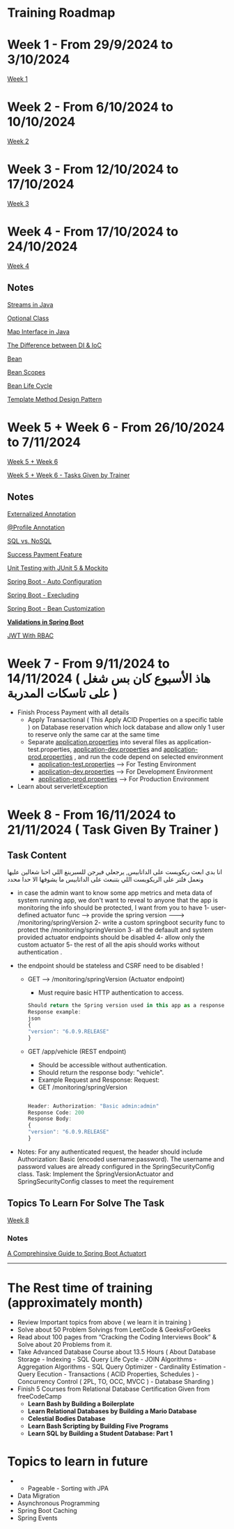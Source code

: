 # Training Roadmap

# Week 1 - From 29/9/2024 to 3/10/2024

[Week 1](Training%20Roadmap%20122f1472fabd80ad8769cfcfd7b068e1/Week%201%20143f1472fabd805baa58ea73bf4aee93.csv)

# Week 2 - From 6/10/2024 to 10/10/2024

[Week 2 ](Training%20Roadmap%20122f1472fabd80ad8769cfcfd7b068e1/Week%202%20143f1472fabd815ea56ed006c4fe6c16.csv)

# Week 3 - From 12/10/2024 to 17/10/2024

[Week 3](Training%20Roadmap%20122f1472fabd80ad8769cfcfd7b068e1/Week%203%20143f1472fabd8158b39dc0f698b8aa8a.csv)

# Week 4 - From 17/10/2024 to 24/10/2024

[Week 4](Training%20Roadmap%20122f1472fabd80ad8769cfcfd7b068e1/Week%204%20122f1472fabd8049bc49dfc6a76aecc1.csv)

## Notes

[Streams in Java](Training%20Roadmap%20122f1472fabd80ad8769cfcfd7b068e1/Streams%20in%20Java%20122f1472fabd800f9e37d09339b50bbc.md)

[Optional Class](Training%20Roadmap%20122f1472fabd80ad8769cfcfd7b068e1/Optional%20Class%20123f1472fabd808cbdd6feed511bdf82.md)

[Map Interface in Java](Training%20Roadmap%20122f1472fabd80ad8769cfcfd7b068e1/Map%20Interface%20in%20Java%20124f1472fabd80659141c8a9fbdb83ea.md)

[The Difference between DI & IoC](Training%20Roadmap%20122f1472fabd80ad8769cfcfd7b068e1/The%20Difference%20between%20DI%20&%20IoC%20124f1472fabd808b8cbbc1c27a7c4b4b.md)

[Bean](Training%20Roadmap%20122f1472fabd80ad8769cfcfd7b068e1/Bean%20126f1472fabd800fb633f85956d70254.md)

[Bean Scopes](Training%20Roadmap%20122f1472fabd80ad8769cfcfd7b068e1/Bean%20Scopes%20124f1472fabd80d4af65eb85225b5fed.md)

[Bean Life Cycle](Training%20Roadmap%20122f1472fabd80ad8769cfcfd7b068e1/Bean%20Life%20Cycle%20126f1472fabd8099b59ff2cd001b27db.md)

[Template Method Design Pattern](Training%20Roadmap%20122f1472fabd80ad8769cfcfd7b068e1/Template%20Method%20Design%20Pattern%20127f1472fabd805a940ed3c7e2c73867.md)

# Week 5 + Week 6 - From 26/10/2024 to 7/11/2024

[Week 5 + Week 6](Training%20Roadmap%20122f1472fabd80ad8769cfcfd7b068e1/Week%205%20+%20Week%206%20126f1472fabd81c4beccf991893af6c6.csv)

[Week 5 + Week 6 - Tasks Given by Trainer ](Training%20Roadmap%20122f1472fabd80ad8769cfcfd7b068e1/Week%205%20+%20Week%206%20-%20Tasks%20Given%20by%20Trainer%20130f1472fabd8063902aeb2c4258cef6.csv)

## Notes

[Externalized Annotation ](Training%20Roadmap%20122f1472fabd80ad8769cfcfd7b068e1/Externalized%20Annotation%2012cf1472fabd807e8184d388e767045a.md)

[@Profile Annotation](Training%20Roadmap%20122f1472fabd80ad8769cfcfd7b068e1/@Profile%20Annotation%2012cf1472fabd802dbb77f92299596255.md)

[SQL vs. NoSQL](Training%20Roadmap%20122f1472fabd80ad8769cfcfd7b068e1/SQL%20vs%20NoSQL%20130f1472fabd80699a2be27954a9c83f.md)

[Success Payment Feature](Training%20Roadmap%20122f1472fabd80ad8769cfcfd7b068e1/Success%20Payment%20Feature%20130f1472fabd8053859bd7848a73ca3c.md)

[Unit Testing with JUnit 5 & Mockito](Training%20Roadmap%20122f1472fabd80ad8769cfcfd7b068e1/Unit%20Testing%20with%20JUnit%205%20&%20Mockito%20131f1472fabd80b2bb35f2240544c5d3.md)

[Spring Boot - Auto Configuration](Training%20Roadmap%20122f1472fabd80ad8769cfcfd7b068e1/Spring%20Boot%20-%20Auto%20Configuration%20132f1472fabd8002b6d1f5d5d9d829a6.md)

[Spring Boot - Execluding](Training%20Roadmap%20122f1472fabd80ad8769cfcfd7b068e1/Spring%20Boot%20-%20Execluding%20132f1472fabd809283e1e71abd858d58.md)

[Spring Boot - Bean Customization](Training%20Roadmap%20122f1472fabd80ad8769cfcfd7b068e1/Spring%20Boot%20-%20Bean%20Customization%20133f1472fabd808a9659c8be82b3a1f7.md)

[**Validations in Spring Boot**](Training%20Roadmap%20122f1472fabd80ad8769cfcfd7b068e1/Validations%20in%20Spring%20Boot%20133f1472fabd80ceab97e5f16ff60c42.md)

[JWT With RBAC ](Training%20Roadmap%20122f1472fabd80ad8769cfcfd7b068e1/JWT%20With%20RBAC%20135f1472fabd80f99611ca2eb0248117.md)

# Week 7 - From 9/11/2024 to 14/11/2024 ( هاذ الأسبوع كان بس شغل على تاسكات المدربة )

- Finish Process Payment with all details
    - Apply Transactional ( This Apply ACID Properties on a specific table ) on Database reservation which lock database and allow only 1 user to reserve only the same car at the same time
    - Separate [application.properties](http://application.properties) into several files as application-test.properties, [application-dev.properties](http://application-dev.properties) and [application-prod.properties](http://application-prod.properties) , and run the code depend on selected environment
        - [application-test.properties](http://application-test.properties) —> For Testing Environment
        - [application-dev.properties](http://application-dev.properties) —> For Development Environment
        - [application-prod.properties](http://application-prod.properties) —> For Production Environment
- Learn about serverletException

# Week 8 - From 16/11/2024 to 21/11/2024 ( Task Given By Trainer )

## Task Content

انا بدي ابعث ريكويست على الداتابيس, يرجعلي فيرجن للسبرينغ اللي احنا شغالين عليها ونعمل فلتر على الريكويست اللي بتنبعث على الداتابيس ما يشوفها الا حدا محدد 

- in case the admin want to know some app metrics and meta data of system running app, we don't want to reveal to anyone that the app is monitoring the info should be protected,  I want from you to have 1- user-defined actuator func --> provide the spring version ---> /monitoring/springVersion 2- write a custom springboot security func to protect the /monitoring/springVersion 3- all the defaault and system provided actuator endpoints should be disabled 4- allow only the custom actuator 5- the rest of all the apis should works without authentication  .
- the endpoint should be stateless and CSRF need to be disabled !
    - GET --> /monitoring/springVersion (Actuator endpoint)
        - Must require basic HTTP authentication to access.
        
        ```jsx
        Should return the Spring version used in this app as a response string.
        Response example:
        json
        {
        "version": "6.0.9.RELEASE"
        }
        ```
        
    - GET /app/vehicle (REST endpoint)
        - Should be accessible without authentication.
        - Should return the response body: "vehicle".
        - Example Request and Response:
        Request:
        - GET /monitoring/springVersion
        
        ```jsx
        
        Header: Authorization: "Basic admin:admin"
        Response Code: 200
        Response Body:
        {
        "version": "6.0.9.RELEASE"
        }
        ```
        
- Notes:
For any authenticated request, the header should include Authorization: Basic (encoded username:password). The username and password values are already configured in the SpringSecurityConfig class.
Task:
Implement the SpringVersionActuator and SpringSecurityConfig classes to meet the requirement

## Topics To Learn For Solve The Task

[Week 8](Training%20Roadmap%20122f1472fabd80ad8769cfcfd7b068e1/Week%208%20126f1472fabd8186a9cde1986eb3a895.csv)

### Notes

[A Comprehinsive Guide to Spring Boot Actuatort](Training%20Roadmap%20122f1472fabd80ad8769cfcfd7b068e1/A%20Comprehinsive%20Guide%20to%20Spring%20Boot%20Actuatort%20145f1472fabd80e69a28ce69f803e176.md)

---

# The Rest time of training (approximately month)

- Review Important topics from above ( we learn it in training )
- Solve about 50 Problem Solvings from LeetCode & GeeksForGeeks
- Read about 100 pages from “Cracking the Coding Interviews Book” & Solve about 20 Problems from it.
- Take Advanced Database Course about 13.5 Hours ( About Database Storage - Indexing - SQL Query Life Cycle - JOIN Algorithms - Aggregation Algorithms  - SQL Query Optimizer - Cardinality Estimation - Query Eecution - Transactions ( ACID Properties, Schedules ) - Concurrency Control ( 2PL, TO, OCC, MVCC ) - Database Sharding )
- Finish 5 Courses from Relational Database Certification Given from freeCodeCamp
    - **Learn Bash by Building a Boilerplate**
    - **Learn Relational Databases by Building a Mario Database**
    - **Celestial Bodies Database**
    - **Learn Bash Scripting by Building Five Programs**
    - **Learn SQL by Building a Student Database: Part 1**

# Topics to learn in future

- - Pageable                - Sorting with JPA
- Data Migration
- Asynchronous Programming
- Spring Boot Caching
- Spring Events